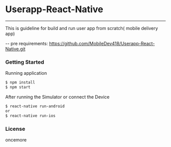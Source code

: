 # Userapp-React-Native
----------------------------------------------
This is guideline for build and run user app from scratch( mobile delivery app)

-- pre requirements:
https://github.com/MobileDev418/Userapp-React-Native.git


### Getting Started
Running application
```sh
$ npm install
$ npm start
```

After running the Simulator or connect the Device

```sh
$ react-native run-android
or
$ react-native run-ios
```

### License
oncemore
